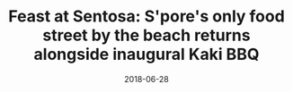 ---
layout: post
title: >-
    Feast at Sentosa: S'pore's only food street by the beach returns alongside inaugural Kaki BBQ
date:   2018-06-28
file_url: /resources/news/files/20180628_Media_Release__Feast_at_Sentosa_S’pore’s_only_food_street_by_the_beach_returns_alongside_inaugural_Kaki_BBQ.pdf
---